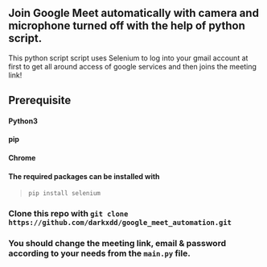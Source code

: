 ## Join Google Meet automatically with camera and microphone turned off with the help of python script.
This python script script uses Selenium to log into your gmail account at first to get all around access of google services and then joins the meeting link!

## Prerequisite
#### Python3
#### pip
#### Chrome

#### The required packages can be installed with

> `pip install selenium` 

### Clone this repo with ` git clone https://github.com/darkxdd/google_meet_automation.git `

### You should change the meeting link, email & password according to your needs from the  ` main.py ` file.

